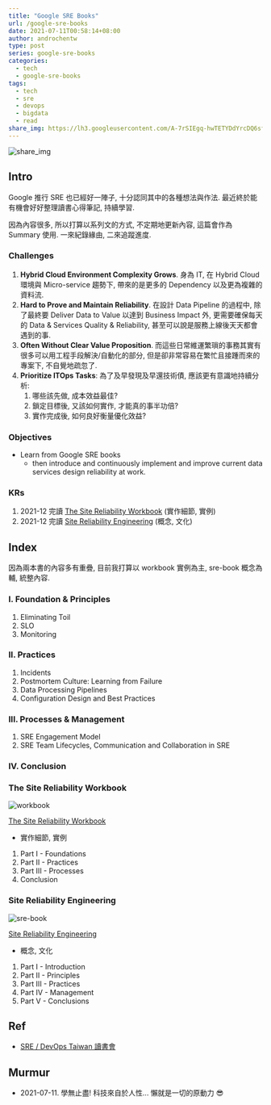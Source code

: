 ```yaml
---
title: "Google SRE Books"
url: /google-sre-books
date: 2021-07-11T00:58:14+08:00
author: androchentw
type: post
series: google-sre-books
categories:
  - tech
  - google-sre-books
tags: 
  - tech
  - sre
  - devops
  - bigdata
  - read
share_img: https://lh3.googleusercontent.com/A-7rSIEgq-hwTETYDdYrcDQ6sftGmy0-a0LkQyvt2lrFy2p7QejyOGxhaCKDM74KmYqhqRkw63eCVfJFssRa023x0suoEgdOMZv9
---
```


![share_img](https://lh3.googleusercontent.com/A-7rSIEgq-hwTETYDdYrcDQ6sftGmy0-a0LkQyvt2lrFy2p7QejyOGxhaCKDM74KmYqhqRkw63eCVfJFssRa023x0suoEgdOMZv9)

## Intro

Google 推行 SRE 也已經好一陣子, 十分認同其中的各種想法與作法. 最近終於能有機會好好整理讀書心得筆記, 持續學習.

因為內容很多, 所以打算以系列文的方式, 不定期地更新內容, 這篇會作為 Summary 使用. 一來紀錄緣由, 二來追蹤進度.

### Challenges

1. **Hybrid Cloud Environment Complexity Grows**. 身為 IT, 在 Hybrid Cloud 環境與 Micro-service 趨勢下, 帶來的是更多的 Dependency 以及更為複雜的資料流. 
2. **Hard to Prove and Maintain Reliability**. 在設計 Data Pipeline 的過程中, 除了最終要 Deliver Data to Value 以達到 Business Impact 外, 更需要確保每天的 Data & Services Quality & Reliability, 甚至可以說是服務上線後天天都會遇到的事.
3. **Often Without Clear Value Proposition**. 而這些日常維運繁瑣的事務其實有很多可以用工程手段解決/自動化的部分, 但是卻非常容易在繁忙且接踵而來的專案下, 不自覺地疏忽了. 
4. **Prioritize ITOps Tasks**: 為了及早發現及早還技術債, 應該更有意識地持續分析: 
   1. 哪些該先做, 成本效益最佳? 
   2. 鎖定目標後, 又該如何實作, 才能真的事半功倍?
   3. 實作完成後, 如何良好衡量優化效益?

### Objectives

* Learn from Google SRE books
  * then introduce and continuously implement and improve current data services design reliability at work. 

### KRs

1. 2021-12 完讀 [The Site Reliability Workbook](https://sre.google/workbook/table-of-contents/) (實作細節, 實例)
2. 2021-12 完讀 [Site Reliability Engineering](https://sre.google/sre-book/table-of-contents/) (概念, 文化)

<!--more-->

## Index

因為兩本書的內容多有重疊, 目前我打算以 workbook 實例為主, sre-book 概念為輔, 統整內容.

### I. Foundation & Principles
1. Eliminating Toil
2. SLO
3. Monitoring

### II. Practices
1. Incidents
2. Postmortem Culture: Learning from Failure
3. Data Processing Pipelines
4. Configuration Design and Best Practices

### III. Processes & Management
1. SRE Engagement Model
2. SRE Team Lifecycles, Communication and Collaboration in SRE

### IV. Conclusion


### The Site Reliability Workbook

![workbook](https://lh3.googleusercontent.com/A-7rSIEgq-hwTETYDdYrcDQ6sftGmy0-a0LkQyvt2lrFy2p7QejyOGxhaCKDM74KmYqhqRkw63eCVfJFssRa023x0suoEgdOMZv9)

[The Site Reliability Workbook](https://sre.google/workbook/table-of-contents/)

* 實作細節, 實例

1. Part I - Foundations
2. Part II - Practices
3. Part III - Processes
4. Conclusion



### Site Reliability Engineering

![sre-book](https://lh3.googleusercontent.com/JvM0JKKuZNJMWAC5iZPm4j-mdS9ORpZbpEWzg0zmJ0i2_xgIcju0OLXJ-zmnvz_GtFFGHe9qZ9Dz-6W0u5fRLFQaRlOI_hGzbetw)

[Site Reliability Engineering](https://sre.google/sre-book/table-of-contents/)

* 概念, 文化

1. Part I - Introduction
2. Part II - Principles
3. Part III - Practices
4. Part IV - Management
5. Part V - Conclusions


## Ref

* [SRE / DevOps Taiwan 讀書會](https://study-area.sre.tw/01_SRE/CH01/)


## Murmur

* 2021-07-11. 學無止盡! 科技來自於人性... 懶就是一切的原動力 😎


